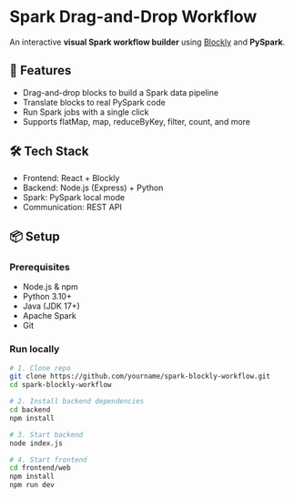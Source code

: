 # Spark Drag-and-Drop Workflow

An interactive **visual Spark workflow builder** using [Blockly](https://developers.google.com/blockly) and **PySpark**.

## 🔧 Features

- Drag-and-drop blocks to build a Spark data pipeline
- Translate blocks to real PySpark code
- Run Spark jobs with a single click
- Supports flatMap, map, reduceByKey, filter, count, and more

## 🛠️ Tech Stack

- Frontend: React + Blockly
- Backend: Node.js (Express) + Python
- Spark: PySpark local mode
- Communication: REST API

## 📦 Setup

### Prerequisites

- Node.js & npm
- Python 3.10+
- Java (JDK 17+)
- Apache Spark
- Git

### Run locally

```bash
# 1. Clone repo
git clone https://github.com/yourname/spark-blockly-workflow.git
cd spark-blockly-workflow

# 2. Install backend dependencies
cd backend
npm install

# 3. Start backend
node index.js

# 4. Start frontend 
cd frontend/web
npm install
npm run dev
